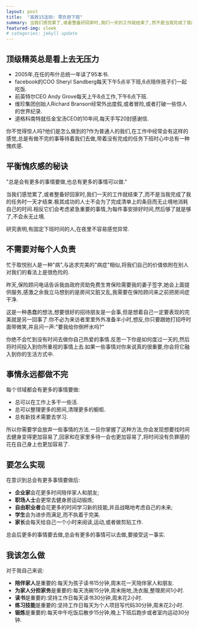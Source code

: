 ```yaml
---
layout: post
title:  "高效15法则: 零负担下班"
summary: 当我们感觉累了,或者整备好回家时,我们一天的工作就结束了,而不是当我完成了我的任务时一天才结束.
featured-img: sleek
# categories: jekyll update
---
```

## 顶级精英总是看上去无压力 ##

* 2005年,在任的布什总统一年读了95本书.
* facebook的COO Sheryl Sandberg每天下午5点半下班,6点陪伴孩子们一起吃饭.
* 前英特尔CEO Andy Grove每天上午8点工作,下午6点下班.
* 维珍集团创始人Richard Branson经常外出度假,或者冒险,或者打破一些惊人的世界纪录.
* 道格科南特就任金宝汤CEO的10年间,每天手写20封感谢信.

你不觉得惊人吗?他们是怎么做到的?作为普通人的我们,在工作中经常会有这样的感觉,总是有做不完的事等待着我们去做,带着没有完成的任务下班时心中总有一种愧疚感.

## 平衡愧疚感的秘诀 ##

"总是会有更多的事情要做,也总有更多的事情可以做."

当我们感觉累了,或者整备好回家时,我们一天的工作就结束了,而不是当我完成了我的任务时一天才结束.极其成功的人士不会为了完成清单上的条目而无止境地消耗自己的时间.相反它们会考虑紧急重要的事情,为每件事安排好时间,然后够了就是够了,不会永无止境.

研究表明,有固定下班时间的人,在夜里不容易感觉异常.

## 不需要对每个人负责 ##

忙于取悦别人是一种"病",与追求完美的"病症"相似,将我们自己的价值依附在别人对我们的看法上是很危险的.

昨天,保险顾问电话告诉我由政府资助免费生育保险需要我的妻子签字,她会上面提供服务,感激之余我立马想到的是房间又脏又乱,我需要在保险顾问来之前把房间症干净.

这是一种愚蠢的想法,想要很好的招待朋友是一会事,但是想着自己一定要表现的完美就是另一回事了.你不必为来访者里里外外准备半小时,想反,你只要跟她打招呼时面带微笑,并且问一声:"要我给你倒杯水吗?"

你绝不会忙到没有时间去做你自己热爱的事情.反思一下你是如何度过一天的,然后将时间投入到你所重视的事情上去.如果一些事情对你来说真的很重要,你会将它融入到你的生活方式中.

## 事情永远都做不完 ##

每个邻域都会有更多的事情要做:
  
  * 总可以在工作上多干一些活.
  * 总可以整理更多的房间,清理更多的橱柜.
  * 总有新技术需要去学习.
  
所以你需要学会放弃一些事情的方法.一旦你掌握了这种方法,你会发现想要找时间去健身变得更加容易了,回家和在家里多待一会也更加容易了,将时间没有负罪感的花在自己身上也更加容易了.

## 要怎么实现 ##

在意识到总会有更多事情要做后:

  * **企业家**会花更多时间陪伴家人和朋友;
  * **职场人士**会更常去健身房运动锻炼;
  * **自由职业者**会花更多的时间学习新的技能,并且战略地考虑自己的未来;
  * **学生**会为进步而满足,而不执着于完美.
  * **家长**会每天给自己一个小时来阅读,运动,或者做剪贴工作.

总会后更多的事情要去做,总会有更多的事情可以去做,要接受这一事实.
  
## 我该怎么做 ##

对于我自己来说:

  * **陪伴家人**是重要的:每天为孩子读书15分钟,周末花一天陪伴家人和朋友.
  * **为家人分担家务**是重要的:每天洗碗15分钟,周末拖地,洗衣服,整理房间1小时.
  * **读书**是重要的:坚持工作日每天读书30分钟,周末花2小时.
  * **练习技能**是重要的:坚持工作日每天为个人项目写代码30分钟,周末花2小时.
  * **锻炼**是重要的:每天中午吃饭后散步15分钟,晚上下班后跑步或者室内运动30分钟.
